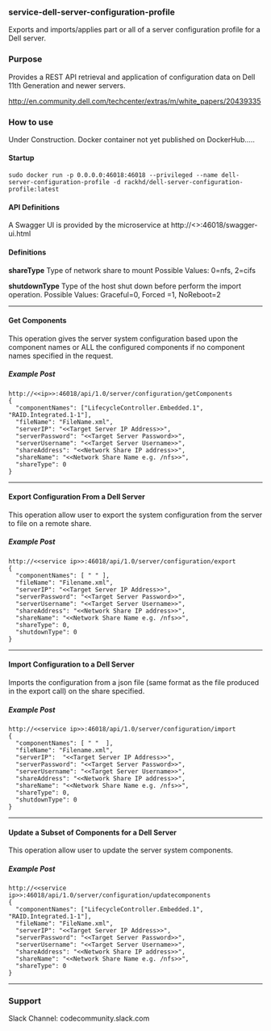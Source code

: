 ### service-dell-server-configuration-profile

Exports and imports/applies part or all of a server configuration profile for a Dell server.

### Purpose

Provides a REST API retrieval and application of configuration data on Dell 11th Generation and newer servers.

http://en.community.dell.com/techcenter/extras/m/white_papers/20439335


### How to use

Under Construction. Docker container not yet published on DockerHub..... 

#### Startup
~~~
sudo docker run -p 0.0.0.0:46018:46018 --privileged --name dell-server-configuration-profile -d rackhd/dell-server-configuration-profile:latest
~~~

#### API Definitions
A Swagger UI is provided by the microservice at http://<<ip>>:46018/swagger-ui.html

#### Definitions
**shareType**
Type of network share to mount 
Possible Values: 0=nfs, 2=cifs

**shutdownType** 
Type of the host shut down before perform the import operation. 
Possible Values: Graceful=0, Forced =1, NoReboot=2

---

#### Get Components
This operation gives the server system configuration based upon the component names or ALL the configured components if no component names specified in the request. 

##### Example Post
~~~
http://<<ip>>:46018/api/1.0/server/configuration/getComponents
{
  "componentNames": ["LifecycleController.Embedded.1", "RAID.Integrated.1-1"],
  "fileName": "FileName.xml",
  "serverIP": "<<Target Server IP Address>>",
  "serverPassword": "<<Target Server Password>>",
  "serverUsername": "<<Target Server Username>>",
  "shareAddress": "<<Network Share IP address>>",
  "shareName": "<<Network Share Name e.g. /nfs>>",
  "shareType": 0
}
~~~
___
#### Export Configuration From a Dell Server
This operation allow user to export the system configuration from the server to file on a remote share. 
##### Example Post
~~~
http://<<service ip>>:46018/api/1.0/server/configuration/export
{
  "componentNames": [ " " ],
  "fileName": "Filename.xml",
  "serverIP": "<<Target Server IP Address>>",
  "serverPassword": "<<Target Server Password>>",
  "serverUsername": "<<Target Server Username>>",
  "shareAddress": "<<Network Share IP address>>",
  "shareName": "<<Network Share Name e.g. /nfs>>",
  "shareType": 0,
  "shutdownType": 0
}
~~~
___

#### Import Configuration to a Dell Server
Imports the configuration from a json file (same format as the file produced in the export call) on the share specified.
##### Example Post
~~~
http://<<service ip>>:46018/api/1.0/server/configuration/import
{
  "componentNames": [ " "  ],
  "fileName": "Filename.xml",
  "serverIP":  "<<Target Server IP Address>>",
  "serverPassword": "<<Target Server Password>>",
  "serverUsername": "<<Target Server Username>>",
  "shareAddress": "<<Network Share IP address>>",
  "shareName": "<<Network Share Name e.g. /nfs>>",
  "shareType": 0,
  "shutdownType": 0
}
~~~
___
#### Update a Subset of Components for a Dell Server
This operation allow user to update the server system components. 
##### Example Post
~~~
http://<<service ip>>:46018/api/1.0/server/configuration/updatecomponents
{
  "componentNames": ["LifecycleController.Embedded.1", "RAID.Integrated.1-1"],
  "fileName": "FileName.xml",
  "serverIP": "<<Target Server IP Address>>",
  "serverPassword": "<<Target Server Password>>",
  "serverUsername": "<<Target Server Username>>",
  "shareAddress": "<<Network Share IP address>>",
  "shareName": "<<Network Share Name e.g. /nfs>>",
  "shareType": 0
}
~~~

---
### Support
Slack Channel: codecommunity.slack.com